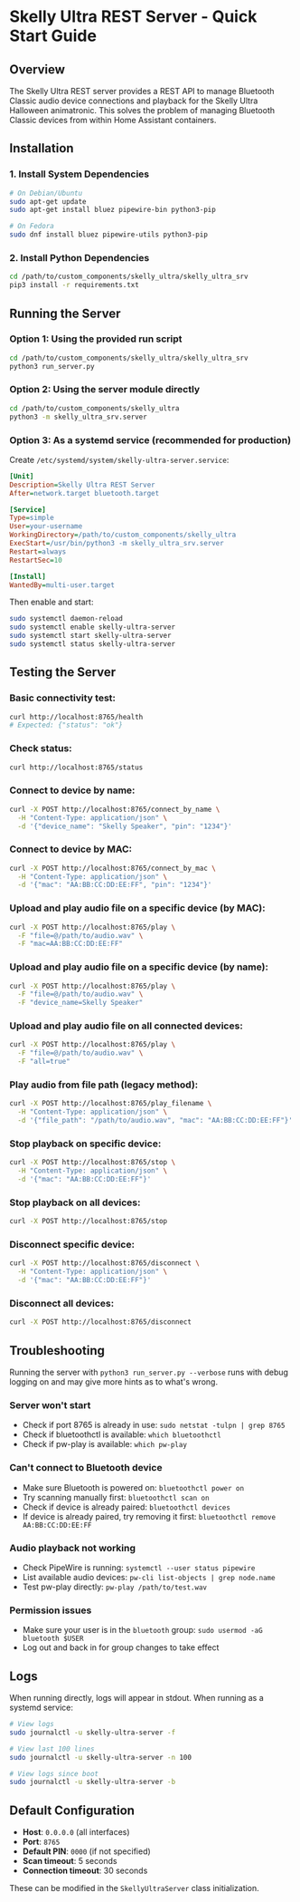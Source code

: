 # Skelly Ultra REST Server - Quick Start Guide

## Overview

The Skelly Ultra REST server provides a REST API to manage Bluetooth Classic audio device connections and playback for the Skelly Ultra Halloween animatronic. This solves the problem of managing Bluetooth Classic devices from within Home Assistant containers.

## Installation

### 1. Install System Dependencies

```bash
# On Debian/Ubuntu
sudo apt-get update
sudo apt-get install bluez pipewire-bin python3-pip

# On Fedora
sudo dnf install bluez pipewire-utils python3-pip
```

### 2. Install Python Dependencies

```bash
cd /path/to/custom_components/skelly_ultra/skelly_ultra_srv
pip3 install -r requirements.txt
```

## Running the Server

### Option 1: Using the provided run script

```bash
cd /path/to/custom_components/skelly_ultra/skelly_ultra_srv
python3 run_server.py
```

### Option 2: Using the server module directly

```bash
cd /path/to/custom_components/skelly_ultra
python3 -m skelly_ultra_srv.server
```

### Option 3: As a systemd service (recommended for production)

Create `/etc/systemd/system/skelly-ultra-server.service`:

```ini
[Unit]
Description=Skelly Ultra REST Server
After=network.target bluetooth.target

[Service]
Type=simple
User=your-username
WorkingDirectory=/path/to/custom_components/skelly_ultra
ExecStart=/usr/bin/python3 -m skelly_ultra_srv.server
Restart=always
RestartSec=10

[Install]
WantedBy=multi-user.target
```

Then enable and start:
```bash
sudo systemctl daemon-reload
sudo systemctl enable skelly-ultra-server
sudo systemctl start skelly-ultra-server
sudo systemctl status skelly-ultra-server
```

## Testing the Server

### Basic connectivity test:

```bash
curl http://localhost:8765/health
# Expected: {"status": "ok"}
```

### Check status:

```bash
curl http://localhost:8765/status
```

### Connect to device by name:

```bash
curl -X POST http://localhost:8765/connect_by_name \
  -H "Content-Type: application/json" \
  -d '{"device_name": "Skelly Speaker", "pin": "1234"}'
```

### Connect to device by MAC:

```bash
curl -X POST http://localhost:8765/connect_by_mac \
  -H "Content-Type: application/json" \
  -d '{"mac": "AA:BB:CC:DD:EE:FF", "pin": "1234"}'
```

### Upload and play audio file on a specific device (by MAC):

```bash
curl -X POST http://localhost:8765/play \
  -F "file=@/path/to/audio.wav" \
  -F "mac=AA:BB:CC:DD:EE:FF"
```

### Upload and play audio file on a specific device (by name):

```bash
curl -X POST http://localhost:8765/play \
  -F "file=@/path/to/audio.wav" \
  -F "device_name=Skelly Speaker"
```

### Upload and play audio file on all connected devices:

```bash
curl -X POST http://localhost:8765/play \
  -F "file=@/path/to/audio.wav" \
  -F "all=true"
```

### Play audio from file path (legacy method):

```bash
curl -X POST http://localhost:8765/play_filename \
  -H "Content-Type: application/json" \
  -d '{"file_path": "/path/to/audio.wav", "mac": "AA:BB:CC:DD:EE:FF"}'
```

### Stop playback on specific device:

```bash
curl -X POST http://localhost:8765/stop \
  -H "Content-Type: application/json" \
  -d '{"mac": "AA:BB:CC:DD:EE:FF"}'
```

### Stop playback on all devices:

```bash
curl -X POST http://localhost:8765/stop
```

### Disconnect specific device:

```bash
curl -X POST http://localhost:8765/disconnect \
  -H "Content-Type: application/json" \
  -d '{"mac": "AA:BB:CC:DD:EE:FF"}'
```

### Disconnect all devices:

```bash
curl -X POST http://localhost:8765/disconnect
```

## Troubleshooting

Running the server with `python3 run_server.py --verbose` runs with debug logging on and may give more hints as to what's wrong.

### Server won't start
- Check if port 8765 is already in use: `sudo netstat -tulpn | grep 8765`
- Check if bluetoothctl is available: `which bluetoothctl`
- Check if pw-play is available: `which pw-play`

### Can't connect to Bluetooth device
- Make sure Bluetooth is powered on: `bluetoothctl power on`
- Try scanning manually first: `bluetoothctl scan on`
- Check if device is already paired: `bluetoothctl devices`
- If device is already paired, try removing it first: `bluetoothctl remove AA:BB:CC:DD:EE:FF`

### Audio playback not working
- Check PipeWire is running: `systemctl --user status pipewire`
- List available audio devices: `pw-cli list-objects | grep node.name`
- Test pw-play directly: `pw-play /path/to/test.wav`

### Permission issues
- Make sure your user is in the `bluetooth` group: `sudo usermod -aG bluetooth $USER`
- Log out and back in for group changes to take effect

## Logs

When running directly, logs will appear in stdout. When running as a systemd service:

```bash
# View logs
sudo journalctl -u skelly-ultra-server -f

# View last 100 lines
sudo journalctl -u skelly-ultra-server -n 100

# View logs since boot
sudo journalctl -u skelly-ultra-server -b
```

## Default Configuration

- **Host**: `0.0.0.0` (all interfaces)
- **Port**: `8765`
- **Default PIN**: `0000` (if not specified)
- **Scan timeout**: 5 seconds
- **Connection timeout**: 30 seconds

These can be modified in the `SkellyUltraServer` class initialization.
